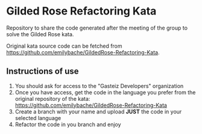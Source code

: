 # Gilded Rose Refactoring Kata

Repository to share the code generated after the meeting of the group to solve the Gilded Rose kata.

Original kata source code can be fetched from <https://github.com/emilybache/GildedRose-Refactoring-Kata>.

## Instructions of use

1. You should ask for access to the "Gasteiz Developers" organization
2. Once you have access, get the code in the language you prefer from the original repository of the kata: <https://github.com/emilybache/GildedRose-Refactoring-Kata>
3. Create a branch with your name and upload **JUST** the code in your selected language
4. Refactor the code in you branch and enjoy
